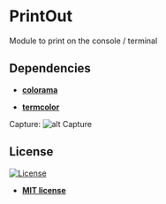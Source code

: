 # PrintOut
Module to print on the console / terminal

<h2>Dependencies</h2>

<ul>
  <li>
    <strong>
      <a href="https://pypi.org/project/colorama/">colorama</a>
    </strong> 
  </li>  
</ul>  

<ul>
  <li>
    <strong>
      <a href="https://pypi.org/project/termcolor/">termcolor</a>
    </strong> 
  </li>  
</ul>  

Capture:
![alt Capture](https://raw.githubusercontent.com/rocketbot-cl/PrintOut/master/example/Screen%20Shot%202019-10-16%20at%2008.26.43.png)


<h2>License</h2>

<p><a href="http://badges.mit-license.org" rel="nofollow"><img src="https://camo.githubusercontent.com/107590fac8cbd65071396bb4d04040f76cde5bde/687474703a2f2f696d672e736869656c64732e696f2f3a6c6963656e73652d6d69742d626c75652e7376673f7374796c653d666c61742d737175617265" alt="License" data-canonical-src="http://img.shields.io/:license-mit-blue.svg?style=flat-square" style="max-width:100%;"></a></p>

<ul>
  <li><strong><a href="http://opensource.org/licenses/mit-license.php" rel="nofollow">MIT license</a></strong></li>
</ul>  
